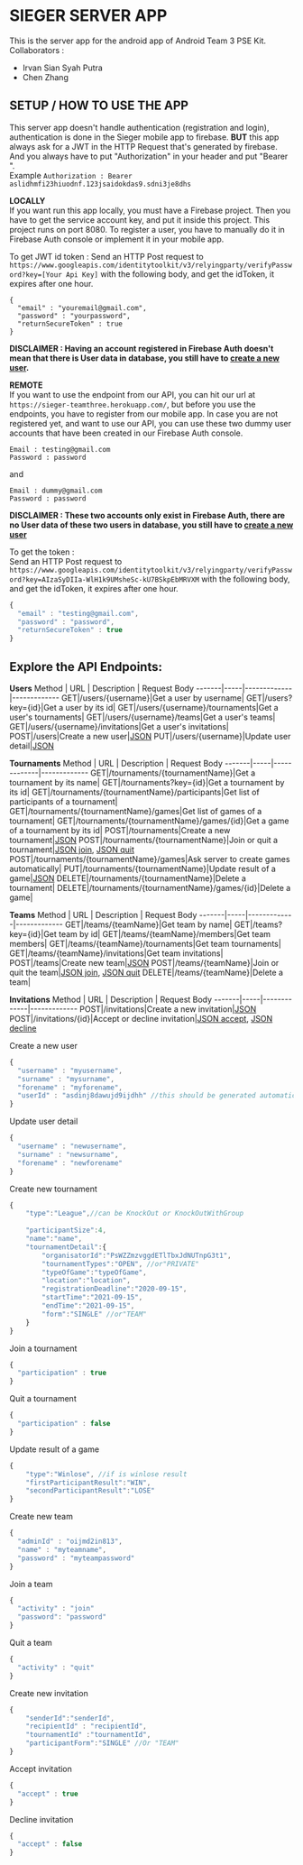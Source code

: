 # SIEGER SERVER APP
This is the server app for the android app of Android Team 3 PSE Kit. <br>
Collaborators :<br>
* Irvan Sian Syah Putra 
* Chen Zhang

## SETUP / HOW TO USE THE APP
This server app doesn't handle authentication (registration and login), authentication is done in the Sieger mobile app to firebase.
**BUT** this app always ask for a JWT in the HTTP Request that's generated by firebase. 
And you always have to put "Authorization" in your header and put "Bearer <JWT-token-from-firebase>". <br>
Example ``Authorization : Bearer aslidhmfi23hiuodnf.123jsaidokdas9.sdni3je8dhs``
  
**LOCALLY** <br>
If you want run this app locally, you must have a Firebase project. Then you have to get the service account key, and put it inside this project.
This project runs on port 8080. To register a user, you have to manually do it in Firebase Auth console or implement it in your mobile app.

To get JWT id token : 
Send an HTTP Post request to ``https://www.googleapis.com/identitytoolkit/v3/relyingparty/verifyPassword?key=[Your Api Key]``
with the following body, and get the idToken, it expires after one hour.

```
{
  "email" : "youremail@gmail.com",
  "password" : "yourpassword",
  "returnSecureToken" : true
}
```
**DISCLAIMER : Having an account registered in Firebase Auth doesn't mean that there is User data in database, you still have to [create a new user](#iwantcreate).**

**REMOTE** <br>
If you want to use the endpoint from our API, you can hit our url at ``https://sieger-teamthree.herokuapp.com/``, but before you use the endpoints, you
have to register from our mobile app. In case you are not registered yet, and want to use our API, you can use these two dummy user accounts that have been created
in our Firebase Auth console.

```
Email : testing@gmail.com
Password : password
```
and
```
Email : dummy@gmail.com
Password : password
```
**DISCLAIMER : These two accounts only exist in Firebase Auth, there are no User data of these two users in database, you still have to [create a new user](#iwantcreate)**

To get the token : <br>
Send an HTTP Post request to ``https://www.googleapis.com/identitytoolkit/v3/relyingparty/verifyPassword?key=AIzaSyDIIa-WlH1k9UMsheSc-kU7BSkpEbMRVXM``
with the following body, and get the idToken, it expires after one hour.
```javascript
{
  "email" : "testing@gmail.com",
  "password" : "password",
  "returnSecureToken" : true
}
```

## Explore the API Endpoints:<br>

**Users**
Method | URL | Description | Request Body
-------|-----|-------------|-------------
GET|/users/{username}|Get a user by username|
GET|/users?key={id}|Get a user by its id|
GET|/users/{username}/tournaments|Get a user's tournaments|
GET|/users/{username}/teams|Get a user's teams|
GET|/users/{username}/invitations|Get a user's invitations|
<a name="iwantcreate"></a>POST|/users|Create a new user|[JSON](#createnewuser)
PUT|/users/{username}|Update user detail|[JSON](#updateuserdetail)

**Tournaments**
Method | URL | Description | Request Body
-------|-----|-------------|-------------
GET|/tournaments/{tournamentName}|Get a tournament by its name|
GET|/tournaments?key={id}|Get a tournament by its id|
GET|/tournaments/{tournamentName}/participants|Get list of participants of a tournament|
GET|/tournaments/{tournamentName}/games|Get list of games of a tournament|
GET|/tournaments/{tournamentName}/games/{id}|Get a game of a tournament by its id|
POST|/tournaments|Create a new tournament|[JSON](#createnewtournament)
POST|/tournaments/{tournamentName}|Join or quit a tournament|[JSON join](#handleparticipationjoin), [JSON quit](#handleparticipationquit)
POST|/tournaments/{tournamentName}/games|Ask server to create games automatically|
PUT|/tournaments/{tournamentName}|Update result of a game|[JSON](#updateresultgame)
DELETE|/tournaments/{tournamentName}|Delete a tournament|
DELETE|/tournaments/{tournamentName}/games/{id}|Delete a game|

**Teams**
Method | URL | Description | Request Body
-------|-----|-------------|-------------
GET|/teams/{teamName}|Get team by name|
GET|/teams?key={id}|Get team by id|
GET|/teams/{teamName}/members|Get team members|
GET|/teams/{teamName}/tournaments|Get team tournaments|
GET|/teams/{teamName}/invitations|Get team invitations|
POST|/teams|Create new team|[JSON](#createnewteam)
POST|/teams/{teamName}|Join or quit the team|[JSON join](#jointeam), [JSON quit](#quitteam)
DELETE|/teams/{teamName}|Delete a team|

**Invitations**
Method | URL | Description | Request Body
-------|-----|-------------|-------------
POST|/invitations|Create a new invitation|[JSON](#createinvitation)
POST|/invitations/{id}|Accept or decline invitation|[JSON accept](#acceptinvitation), [JSON decline](#declineinvitation)

<a name="createnewuser"></a>Create a new user
```javascript
{
  "username" : "myusername",
  "surname" : "mysurname",
  "forename" : "myforename",
  "userId" : "asdinj8dawujd9ijdhh" //this should be generated automatically by firebase auth
}
```

<a name="updateuserdetail"></a>Update user detail
```javascript
{
  "username" : "newusername",
  "surname" : "newsurname",
  "forename" : "newforename"
}
```

<a name="createnewtournament"></a>Create new tournament
```javascript
{
    "type":"League",//can be KnockOut or KnockOutWithGroup
    
    "participantSize":4,
    "name":"name",
    "tournamentDetail":{
        "organisatorId":"PsWZZmzvggdETlTbxJdNUTnpG3t1",
        "tournamentTypes":"OPEN", //or"PRIVATE"
        "typeOfGame":"typeOfGame",
        "location":"location",
        "registrationDeadline":"2020-09-15",
        "startTime":"2021-09-15",
        "endTime":"2021-09-15",
        "form":"SINGLE" //or"TEAM"
    }
}
```

<a name="handleparticipationjoin"></a>Join a tournament
```javascript
{
  "participation" : true
}
```

<a name="handleparticipationquit"></a>Quit a tournament
```javascript
{
  "participation" : false
}
```

<a name="updateresultgame"></a>Update result of a game
```javascript
{   
    "type":"Winlose", //if is winlose result
    "firstParticipantResult":"WIN",
    "secondParticipantResult":"LOSE" 
}
```

<a name="createnewteam"></a>Create new team
```javascript
{
  "adminId" : "oijmd2in813",
  "name" : "myteamname",
  "password" : "myteampassword"
}
```

<a name="jointeam"></a>Join a team
```javascript
{
  "activity" : "join"
  "password": "password"
}
```

<a name="quitteam"></a>Quit a team
```javascript
{
  "activity" : "quit"
}
```
<a name="createinvitation"></a>Create new invitation
```javascript
{
    "senderId":"senderId",
    "recipientId" : "recipientId",
    "tournamentId" :"tournamentId",
    "participantForm":"SINGLE" //Or "TEAM"
}
```
<a name="acceptinvitation"></a>Accept invitation
```javascript
{
  "accept" : true
}
```

<a name="declineinvitation"></a>Decline invitation
```javascript
{
  "accept" : false
}
```





